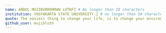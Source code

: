 ```yaml
---
name: ABDUL MUJIBURROHMAN LUTHFI # No longer than 28 characters
institution: YOGYAKARTA STATE UNIVERSITY 🚩 # no longer than 58 characters
quote: The easiest thing to change your life, is to change your environment # no longer than 100 characters, avoid using quotes(") to guarantee the format remains the same.
github_user: mujibluth
---
```

